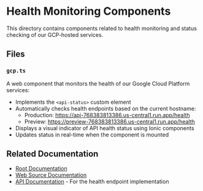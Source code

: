 # Health Monitoring Components

This directory contains components related to health monitoring and status checking of our GCP-hosted services.

## Files

### `gcp.ts`
A web component that monitors the health of our Google Cloud Platform services:
- Implements the `<api-status>` custom element
- Automatically checks health endpoints based on the current hostname:
  - Production: https://api-768383813386.us-central1.run.app/health
  - Preview: https://preview-768383813386.us-central1.run.app/health
- Displays a visual indicator of API health status using Ionic components
- Updates status in real-time when the component is mounted

## Related Documentation
- [Root Documentation](../../../../README.md)
- [Web Source Documentation](../../README.md)
- [API Documentation](../../../../api/src/README.md) - For the health endpoint implementation 